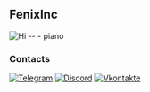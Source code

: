 <!-- By https://github.com/fenixinc220 -->

## FenixInc
![Hi -- - piano](https://cdn.discordapp.com/attachments/1006324885783576638/1097972287258513458/8Tvf.gif)

### Contacts

[![Telegram](https://img.shields.io/badge/telegram-1f272e?style=plastic&logo=telegram)](https://t.me/fenixinc)
[![Discord](https://img.shields.io/badge/Discord-7289DA?style=plastic&logo=discord&logoColor=white)](https://dsc.gg/emporium-discord)
[![Vkontakte](https://img.shields.io/badge/вконтакте-%232E87FB.svg?&style=plastic&logo=vk&logoColor=white)](https://vk.com/fenixinc)
